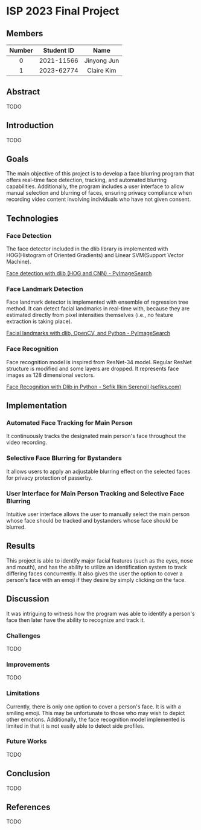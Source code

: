 # ISP 2023 Final Project

## Members

| Number | Student ID |    Name     |
|:------:|:----------:|:-----------:|
|   0    | 2021-11566 | Jinyong Jun |
|   1    | 2023-62774 | Claire Kim  |



## Abstract

TODO



## Introduction

TODO



## Goals

The main objective of this project is to develop a face blurring program that offers real-time face detection, tracking, and automated blurring capabilities. Additionally, the program includes a user interface to allow manual selection and blurring of faces, ensuring privacy compliance when recording video content involving individuals who have not given consent. 



## Technologies

### Face Detection

The face detector included in the dlib library is implemented with HOG(Histogram of Oriented Gradients) and Linear SVM(Support Vector Machine). 

[Face detection with dlib (HOG and CNN) - PyImageSearch](https://pyimagesearch.com/2021/04/19/face-detection-with-dlib-hog-and-cnn/)

### Face Landmark Detection

Face landmark detector is implemented with ensemble of regression tree method. It can detect facial landmarks in real-time with, because they are estimated directly from pixel intensities themselves (i.e., no feature extraction is taking place). 

[Facial landmarks with dlib, OpenCV, and Python - PyImageSearch](https://pyimagesearch.com/2017/04/03/facial-landmarks-dlib-opencv-python/)

### Face Recognition

Face recognition model is inspired from ResNet-34 model. Regular ResNet structure is modified and some layers are dropped. It represents face images as 128 dimensional vectors. 

[Face Recognition with Dlib in Python - Sefik Ilkin Serengil (sefiks.com)](https://sefiks.com/2020/07/11/face-recognition-with-dlib-in-python/)



## Implementation

### Automated Face Tracking for Main Person

It continuously tracks the designated main person's face throughout the video recording. 



### Selective Face Blurring for Bystanders

It allows users to apply an adjustable blurring effect on the selected faces for privacy protection of passerby. 



### User Interface for Main Person Tracking and Selective Face Blurring

Intuitive user interface allows the user to manually select the main person whose face should be tracked and bystanders whose face should be blurred. 



## Results

This project is able to identify major facial features (such as the eyes, nose and mouth), and has the ability to utilize an identification system to track differing faces concurrently. It also gives the user the option to cover a person's face with an emoji if they desire by simply clicking on the face. 



## Discussion

It was intriguing to witness how the program was able to identify a person's face then later have the ability to recognize and track it. 

### Challenges

TODO



### Improvements

TODO



### Limitations

Currently, there is only one option to cover a person's face. It is with a smiling emoji. This may be unfortunate to those who may wish to depict other emotions. Additionally, the face recognition model implemented is limited in that it is not easily able to detect side profiles. 



### Future Works

TODO



## Conclusion

TODO



## References

TODO

